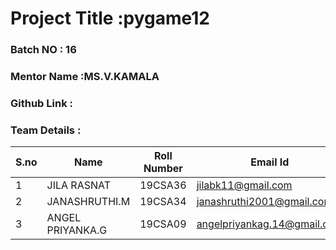 # Project Title :pygame12  
### Batch NO : 16
### Mentor Name :MS.V.KAMALA 
### Github Link : 
### Team Details :
| S.no  | Name  | Roll Number  | Email Id  |
|-------|-------|--------------|-----------|
| 1  | JILA RASNAT  |19CSA36  |jilabk11@gmail.com   |
|  2 |JANASHRUTHI.M   |19CSA34   |janashruthi2001@gmail.com   |
| 3  | ANGEL PRIYANKA.G  |19CSA09   |angelpriyankag.14@gmail.com   |
